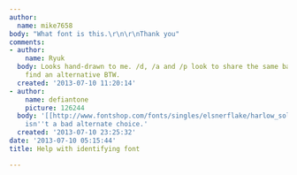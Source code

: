 ```yaml
---
author:
  name: mike7658
body: "What font is this.\r\n\r\nThank you"
comments:
- author:
    name: Ryuk
  body: Looks hand-drawn to me. /d, /a and /p look to share the same backbone. Couldn't
    find an alternative BTW.
  created: '2013-07-10 11:20:14'
- author:
    name: defiantone
    picture: 126244
  body: '[[http://www.fontshop.com/fonts/singles/elsnerflake/harlow_solid_ot/|Harlow]]
    isn''t a bad alternate choice.'
  created: '2013-07-10 23:25:32'
date: '2013-07-10 05:15:44'
title: Help with identifying font

---
```

